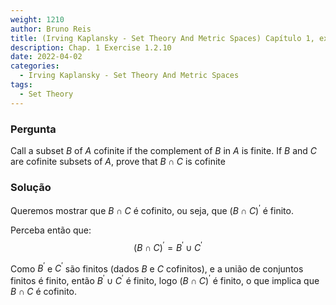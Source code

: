 ```yaml
---
weight: 1210
author: Bruno Reis
title: (Irving Kaplansky - Set Theory And Metric Spaces) Capítulo 1, exercício 1.2.10
description: Chap. 1 Exercise 1.2.10
date: 2022-04-02
categories:
  - Irving Kaplansky - Set Theory And Metric Spaces
tags:
  - Set Theory
---
```

### Pergunta
Call a subset $B$ of $A$ cofinite if the complement of $B$ in $A$ is finite. If $B$ and $C$ are cofinite subsets of $A$, prove that $B \cap C$ is cofinite

### Solução
Queremos mostrar que $B \cap C$ é cofinito, ou seja, que $(B \cap C)^{'}$ é finito.

Perceba então que:
$$
\left(B \cap C\right)^{'} = B^{'} \cup C^{'}
$$

Como $B^{'}$ e $C^{'}$ são finitos (dados $B$ e $C$ cofinitos), e a união de conjuntos finitos é finito, então $B^{'} \cup C^{'}$ é finito, logo $(B \cap C)^{'}$ é finito, o que implica que $B \cap C$ é cofinito.